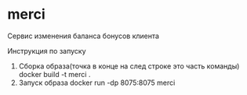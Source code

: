 # merci
Cервис изменения баланса бонусов клиента

Инструкция по запуску
1. Сборка образа(точка в конце на след строке это часть команды)
docker build -t merci .
2. Запуск образа
docker run -dp 8075:8075 merci
